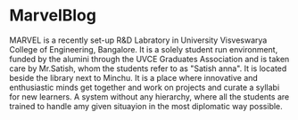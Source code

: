 # MarvelBlog
MARVEL is a recently set-up R&D Labratory in University Visveswarya College of Engineering, Bangalore. It is a solely student run environment, 
funded by the alumini through the UVCE Graduates Association and is taken care by Mr.Satish, whom the students refer to as "Satish anna". It is located beside the library next to Minchu. It is a place where innovative and enthusiastic minds get together and work on projects and curate a syllabi for new learners. A system without any hierarchy, where all the students are trained to handle amy given situayion in the most diplomatic way possible. 
